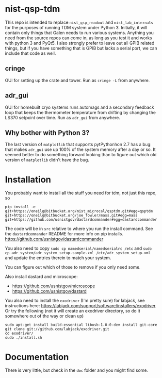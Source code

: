 # nist-qsp-tdm
This repo is intended to replace `nist_qsp_readout` and `nist_lab_internals` for the purposes of running TDM system under Python 3. Initially, it will contain only things that Galen needs to run various systems. Anything you need from the source repos can come in, as long as you test it and works with python 3 and PyQt5. I also strongly prefer to leave out all GPIB related things, but if you have something that is GPIB but lacks a serial port, we can include that code as well.

## cringe
GUI for setting up the crate and tower. Run as `cringe -L` from anywhere.

## adr_gui 
GUI for homebuilt cryo systems runs automags and a secondary feedback loop that keeps the thermometer temperature from drifting by changing the LS370 setpoint over time. Run as `adr_gui` from anywhere.


## Why bother with Python 3?
The last version of `matplotlib` that supports pytPythonhon 2.7 has a bug that makes `adr_gui` use up 100% of the system memory after a day or so. It seemed better to do something forward looking than to figure out which old version of `matplotlib` didn't have the bug.


# Installation
You probably want to install all the stuff you need for tdm, not just this repo, so
```  
pip install -e git+https://oneilg@bitbucket.org/nist_microcal/qsptdm.git#egg=qsptdm git+https://oneilg@bitbucket.org/joe_fowler/mass.git#egg=mass git+https://github.com/usnistgov/dastardcommander#egg=dastardcommander
```

The code will be in `src` relative to where you run the install command. See the `dastardcommander` README for more info on pip installs. https://github.com/usnistgov/dastardcommander


You also need to copy `sudo cp namedserial/namedserialrc /etc` and `sudo cp adr_system/adr_system_setup.sample.xml /etc/adr_system_setup.xml` and update the entries therein to match your system.

You can figure out which of those to remove if you only need some.

Also install dastard and microscope:
  * https://github.com/usnistgov/microscope
  * https://github.com/usnistgov/dastard

You also need to install the `exodriver` (I'm pretty sure) for labjack, see instructions here: https://labjack.com/support/software/installers/exodriver
Or try the following (not it will create an exodriver directory, so do it somewhere out of the way or clean up)
```
sudo apt-get install build-essential libusb-1.0-0-dev install git-core
git clone git://github.com/labjack/exodriver.git
cd exodriver/
sudo ./install.sh
```

# Documentation
There is very little, but check in the `doc` folder and you might find some.

